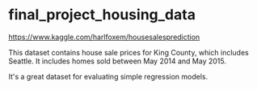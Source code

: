 # final_project_housing_data


https://www.kaggle.com/harlfoxem/housesalesprediction

This dataset contains house sale prices for King County, which includes Seattle. It includes homes sold between May 2014 and May 2015.

It's a great dataset for evaluating simple regression models.


